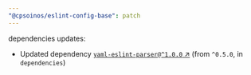 ```yaml
---
"@cpsoinos/eslint-config-base": patch
---
```


dependencies updates: 

- Updated dependency [`yaml-eslint-parser@^1.0.0` ↗︎](https://www.npmjs.com/package/yaml-eslint-parser/v/1.0.0) (from `^0.5.0`, in `dependencies`)
